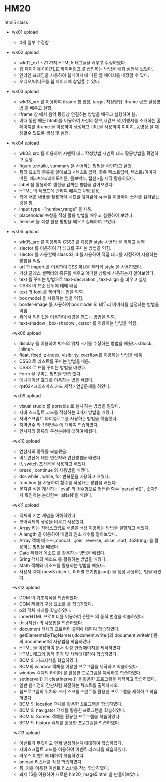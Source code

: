 # HM20
html5 class

- wk01 upload
  - 4개 일부 수정함

- wk02 upload
  - wk02_ex1 ~21 까지 HTML5 태그들을 배우고 수정하였다.
  - 웹 페이지에 이미지,표,하이퍼링크 를 삽입하는 방법을 배워 실행해 보았다.
  - 인라인 프레임을 사용하여 웹페이지 에 다른 웹 페이지를 내장할 수 있다.
  - 오디오/비디오를 웹 페이지에 삽입할 수 있다.

- wk03 upload
  - wk03_src 를 이용하여 iframe 창 생성, target 지정방법 ,iframe 링크 설정방법 을 배우고 실행.
  - iframe 창 에서 음악,동영상 연결하는 방법을 배우고 실행하여 봄.
  - 이때 동안 배운 html5를 이용하여 자신의 정보,시간표,책,여행지를 소개하는 홈페이지를 iframe 을 이용하여 생성하고
    URL을 사용하여 이미지, 동영상 을 재생할수 있도록 생성 및 실행.

- wk04 upload
  - wk03_src 를 이용하여 시멘틱 태그 작성방법 시멘틱 태크 활용방법을 확인하고 실행.
  - figure ,detaile, summary 을 사용하는 방범을 확인하고 실행.
  - 폼의 요소와 종류를 알아보고 <텍스트 입력, 목록 텍스트입럭, 텍스트/이미지 버튼, 체크박스/라이도버튼, 콤보박스, 캡션>을 제작 활용하였다.
  - label 을 활용하여 캡션을 감까는 방법을 알아보았다.
  - HTML 의 색코드에 관하여 배우고 실행.활용.
  - 위에 배운 내용을 활용하여 시간을 입력받아 spin을 이용하여 숫자를 입력받는 것을 함.
  - input type ="number,range" 을 사용.
  - placeholder 속성을 작성 활용 방법을 배우고 실행하여 보았다.
  - fieldset 을 작성 활용 방법을 배우고 실해하여 보았다.
  
- wk05 upload
  - wk05_src 를 이용하여 CSS3 를 이용한 style 사용법 을 익히고 실행
  - slector 를 이용하여 각 태그를 꾸미는 방법을 익힘.
  - slector 를 사용할때 class 와 id 를 사용하여 직접 태그를 지정하여 사용하는 방법을 익힘.
  - url 과 import 를 이용하여 CSS 파일을 불러와 style 을 사용하였다.
  - 가상 클래스 셀렉터의 종류를 배우고 어떠한 상황에 사용하는지 알아보았다.
  - text 를 꾸미는 방법으로 text-decoration , text-align 을 비우고 실행
  - CSS3 의 표준 단위에 대해 배움
  - text 의 font 를 제어하는 법을 익힘.
  - box model 을 사용하는 법을 익힘.
  - border-image 를 사용하여 box model 의 테두리 이미지를 설정하는 방법을 익힘.
  - 위에서 익힌것을 이용하여 배경을 만드는 방법을 익힘.
  - text-shadow , box-shadow , cursor 를 이용하는 방법을 익힘.
  
  -wk06 upload
    - display 를 이용하여 박스의 위치 크기를 수정하는 방법을 배웠다.<block , inline>
    - float, fixed, z-index, visibility, overflow를 이용하는 방법을 배움
    - CSS3 로 리스트를 꾸미는 방법을 배움.
    - CSS3 로 표를 꾸미는 방법을 배웠다.
    - Form 을 꾸미는 방법을 연습 했다.
    - 애니매이션 효과를 이용하는 법을 배웠다.
    - rpt02<크리스마스 카드 제작> 연습문제를 하였다.

  -wk09 upload
    - visual studio 를 portable 로 설치 하는 방법을 알았다.
    - 자바 스크립트 코드를 작성하는 3가지 방법을 배웠다.
    - 자바스크립트 다이얼로그를 사용하는 방법을 학습했다.
    - 지역변수 와 전역변수 에 대하여 학습하였다.
    - 연사자의 종류와 우선순위에 대하여 배웠다.

  -wk10 upload
    - 연산자의 종류를 복습했음.
    - 비트연산에 대한 연산자와 연산방법을 배웠다.
    - if, switch 조건문을 사용하고 배웠다.
    - break , continue 의 사용법을 배웠다.
    - do~while , while, for 반복문을 사용하고 배웠다.
    - function 을 사용하여 함수를 작성하는 방법을 배웠다.
    - 문자열 식을 계산하는 'eval' 와 정수형으로 형변환 함수 'parseInt()' , 숫자인지 확인하는 논리함수 'isNaN'을 배웠다.
    
   -wk11 upload
    - 객체의 기본 개념을 이해하였다.
    - 코어객체의 생성을 비우고 사용했다.
    - Array 라는 자바스크립트 배열을 생성 이용하는 방법을 실행하고 배웠다.
    - A.length 을 이용하여 배열의 원소 개수를 알아보았다.
    - Array 객체 메소드(.concat , .join, .reverse, .slice, .sort, .toString) 을 활용하는 방법을 배웠다.
    - Date 객체와 메소드 를 활용하는 방법을 배웠다.
    - Sring 객체와 메소드 를 활용하는 방법을 배웠다.
    - Math 객체와 메소드를 활용하는 방법을 배웠다.
    - 사용자 객체 (new3 object , 리터럴 표기법(json)) 을 생성 사용하는 법을 배웠다.
    
   -wk12 upload
    - DOM 의 기초지식을 학습하였다.
    - DOM 객체의 구성 요소를 를 학습하였다.
    - p의 객체 사례를 학습하였다.
    - innerHTML 프로퍼티를 이용하여 콘텐츠 의 동적 변경을 학습하였다.
    - this(자신) 의 사용법을 학습하였다.
    - document 객체의 프로퍼티 출력에 대하여 학습하였다.
    - getElementsByTagName(),document.write()와 document.writeln()등의 documenet의 사용법을 학습하였다.
    - HTML 을 이용하여 문서 작성 연습 페이지를 제작하였다.
    - HTML 태그의 동적 추가 및 삭제에 대하여 학습하였다.
    - BOM 의 기초지식을 학습하였다.
    - BOM의 window 객체를 이용한 프로그램을 제작하고 학습하였다.
    - window 객체의 타이머 를 활용한 프로그램을 제작하고 학습하였다.
    - setInerval() 과 clearInerval() 을 활용한 프로그램을 제작하고 학습하였다.
    - 일반 음식점의 간판처럼 회전하는 텍스트를 출력하시오.
    - 웹프로그램의 위치와 크기 스크롤 프린트를 활용한 프로그램을 제작하고 학습하였다.
    - BOM 의 location 객체를 활용한 프로그램을 학습하였다.
    - BOM 의 navigator 객체를 활용한 프로그램을 학습하였다.
    - BOM 의 Screen 객체를 활용한 프로그램을 학습하였다.
    - BOM 의 history 객체를 활용한 프로그램을 학습하였다.
    
  -wk13 upload
    - 이벤트가 무엇이고 언제 발생하는지 에대하여 학습하였다.
    - 자바스크립트 코드를 이용하여 이벤트 리스너를 학습하였다.
    - 마우스 이벤트에 대하여 학습하였다.
    - onload 리스너를 작성 학습하였다.
    - 폼, 키를 이용한 이벤트 리스너를 작성 학습하였다.
    - 과제 15를 이용하여 새로운 hm20_image5.html 을 만들어보았다.
